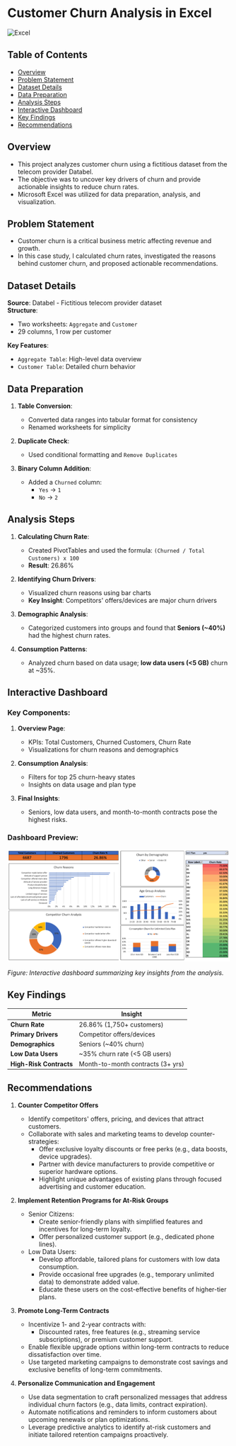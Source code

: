 # Customer Churn Analysis in Excel

![Excel](https://img.shields.io/badge/Excel-Data%20Analysis-blue)

## Table of Contents
* [Overview](#overview)
* [Problem Statement](#problem-statement)
* [Dataset Details](#dataset-details)
* [Data Preparation](#data-preparation)
* [Analysis Steps](#analysis-steps)
* [Interactive Dashboard](#interactive-dashboard)
* [Key Findings](#key-findings)
* [Recommendations](#recommendations)

## Overview

* This project analyzes customer churn using a fictitious dataset from the telecom provider Databel.
* The objective was to uncover key drivers of churn and provide actionable insights to reduce churn rates.
* Microsoft Excel was utilized for data preparation, analysis, and visualization.

## Problem Statement

* Customer churn is a critical business metric affecting revenue and growth.  
* In this case study, I calculated churn rates, investigated the reasons behind customer churn, and proposed actionable recommendations.

## Dataset Details

**Source**: Databel - Fictitious telecom provider dataset  
**Structure**:
- Two worksheets: `Aggregate` and `Customer`
- 29 columns, 1 row per customer  

**Key Features**:
- `Aggregate Table`: High-level data overview  
- `Customer Table`: Detailed churn behavior

## Data Preparation

1. **Table Conversion**:
   - Converted data ranges into tabular format for consistency
   - Renamed worksheets for simplicity

2. **Duplicate Check**:
   - Used conditional formatting and `Remove Duplicates`

3. **Binary Column Addition**:
   - Added a `Churned` column:  
     - `Yes` → `1`  
     - `No` → `2`

## Analysis Steps

1. **Calculating Churn Rate**:
   - Created PivotTables and used the formula: `(Churned / Total Customers) x 100`  
   - **Result**: 26.86%

2. **Identifying Churn Drivers**:
   - Visualized churn reasons using bar charts  
   - **Key Insight**: Competitors' offers/devices are major churn drivers  

3. **Demographic Analysis**:
   - Categorized customers into groups and found that **Seniors (~40%)** had the highest churn rates.

4. **Consumption Patterns**:
   - Analyzed churn based on data usage; **low data users (<5 GB)** churn at ~35%.

## Interactive Dashboard

### Key Components:
1. **Overview Page**:
   - KPIs: Total Customers, Churned Customers, Churn Rate
   - Visualizations for churn reasons and demographics  

2. **Consumption Analysis**:
   - Filters for top 25 churn-heavy states  
   - Insights on data usage and plan type

3. **Final Insights**:
   - Seniors, low data users, and month-to-month contracts pose the highest risks.

### Dashboard Preview:
![Dashboard Screenshot](dashboard_preview.png)

*Figure: Interactive dashboard summarizing key insights from the analysis.*

## Key Findings

| Metric                 | Insight                          |
|------------------------|----------------------------------|
| **Churn Rate**         | 26.86% (1,750+ customers)       |
| **Primary Drivers**    | Competitor offers/devices       |
| **Demographics**       | Seniors (~40% churn)            |
| **Low Data Users**     | ~35% churn rate (<5 GB users)   |
| **High-Risk Contracts**| Month-to-month contracts (3+ yrs)|

## Recommendations

1. **Counter Competitor Offers**
   - Identify competitors' offers, pricing, and devices that attract customers.
   - Collaborate with sales and marketing teams to develop counter-strategies:
     - Offer exclusive loyalty discounts or free perks (e.g., data boosts, device upgrades).
     - Partner with device manufacturers to provide competitive or superior hardware options.
     - Highlight unique advantages of existing plans through focused advertising and customer education.

2. **Implement Retention Programs for At-Risk Groups**
   - Senior Citizens:
     - Create senior-friendly plans with simplified features and incentives for long-term loyalty.
     - Offer personalized customer support (e.g., dedicated phone lines).
   - Low Data Users:
     - Develop affordable, tailored plans for customers with low data consumption.
     - Provide occasional free upgrades (e.g., temporary unlimited data) to demonstrate added value.
     - Educate these users on the cost-effective benefits of higher-tier plans.

3. **Promote Long-Term Contracts**
   - Incentivize 1- and 2-year contracts with:
     - Discounted rates, free features (e.g., streaming service subscriptions), or premium customer support.
   - Enable flexible upgrade options within long-term contracts to reduce dissatisfaction over time.
   - Use targeted marketing campaigns to demonstrate cost savings and exclusive benefits of long-term commitments.

4. **Personalize Communication and Engagement**
   - Use data segmentation to craft personalized messages that address individual churn factors (e.g., data limits, contract expiration).
   - Automate notifications and reminders to inform customers about upcoming renewals or plan optimizations.
   - Leverage predictive analytics to identify at-risk customers and initiate tailored retention campaigns proactively.
